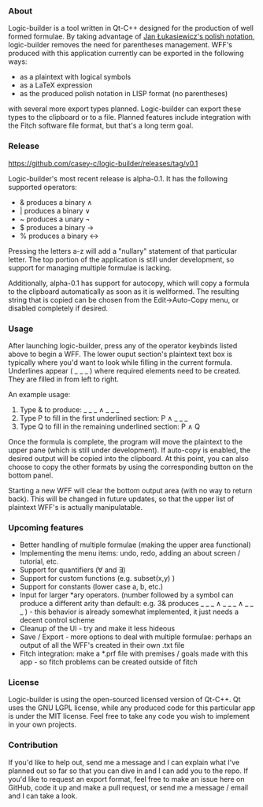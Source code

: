 ### About
Logic-builder is a tool written in Qt-C++ designed for the production of well formed formulae. By taking advantage of [Jan Łukasiewicz's polish notation](https://en.wikipedia.org/wiki/Polish_notation), logic-builder removes the need for parentheses management. WFF's produced with this application currently can be exported in the following ways:
 * as a plaintext with logical symbols
 * as a LaTeX expression 
 * as the produced polish notation in LISP format (no parentheses)
 
with several more export types planned. Logic-builder can export these types to the clipboard or to a file. Planned features include integration with the Fitch software file format, but that's a long term goal.

### Release
https://github.com/casey-c/logic-builder/releases/tag/v0.1

Logic-builder's most recent release is alpha-0.1. It has the following supported operators:
 * & produces a binary ∧
 * | produces a binary ∨
 * ~ produces a unary ¬
 * $ produces a binary →
 * % produces a binary ↔
 
Pressing the letters a-z will add a "nullary" statement of that particular letter. The top portion of the application is still under development, so support for managing multiple formulae is lacking.

Additionally, alpha-0.1 has support for autocopy, which will copy a formula to the clipboard automatically as soon as it is wellformed. The resulting string that is copied can be chosen from the Edit->Auto-Copy menu, or disabled completely if desired.
 
### Usage
After launching logic-builder, press any of the operator keybinds listed above to begin a WFF. The lower ouput section's plaintext text box is typically where you'd want to look while filling in the current formula. Underlines appear ( _ _ _ ) where required elements need to be created. They are filled in from left to right.

An example usage:
1. Type & to produce: _ _ _ ∧ _ _ _
2. Type P to fill in the first underlined section: P ∧ _ _ _
3. Type Q to fill in the remaining underlined section: P ∧ Q

Once the formula is complete, the program will move the plaintext to the upper pane (which is still under development). If auto-copy is enabled, the desired output will be copied into the clipboard. At this point, you can also choose to copy the other formats by using the corresponding button on the bottom panel.

Starting a new WFF will clear the bottom output area (with no way to return back). This will be changed in future updates, so that the upper list of plaintext WFF's is actually manipulatable.

### Upcoming features
 * Better handling of multiple formulae (making the upper area functional)
 * Implementing the menu items: undo, redo, adding an about screen / tutorial, etc.
 * Support for quantifiers (∀ and ∃)
 * Support for custom functions (e.g. subset(x,y) )
 * Support for constants (lower case a, b, etc.)
 * Input for larger *ary operators. (number followed by a symbol can produce a different arity than default: e.g. 3& produces _ _ _ ∧ _ _ _ ∧ _ _ _ ) - this behavior is already somewhat implemented, it just needs a decent control scheme
 * Cleanup of the UI - try and make it less hideous
 * Save / Export - more options to deal with multiple formulae: perhaps an output of all the WFF's created in their own .txt file
 * Fitch integration: make a *.prf file with premises / goals made with this app - so fitch problems can be created outside of fitch
 

### License
Logic-builder is using the open-sourced licensed version of Qt-C++. Qt uses the GNU LGPL license, while any produced code for this particular app is under the MIT license. Feel free to take any code you wish to implement in your own projects.

### Contribution
If you'd like to help out, send me a message and I can explain what I've planned out so far so that you can dive in and I can add you to the repo. If you'd like to request an export format, feel free to make an issue here on GitHub, code it up and make a pull request, or send me a message / email and I can take a look.
